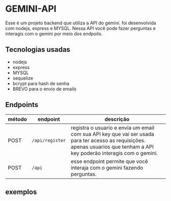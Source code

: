 # GEMINI-API

Esse é um projeto backend que utiliza a API do gemini. foi desenvolvida com nodejs, express e MYSQL. Nessa API você pode fazer perguntas e interagis com o gemini por meio dos endpoits.

## Tecnologias usadas
- nodejs
- express
- MYSQL
- sequelize
- bcrypt para hash de senha
- BREVO para o envio de emails

## Endpoints
| método | endpoint | descrição |
|--------|--------|---------|
| POST | `/api/register` | registra o usuario e envia um email com sua API key que vai ser usada para ter acesso as requisições. apenas usuarios que tenham a API key poderão interagis com o gemini.
| POST | `/api` | esse endpoint permite que você interaja com o gemini fazendo perguntas.

## exemplos
